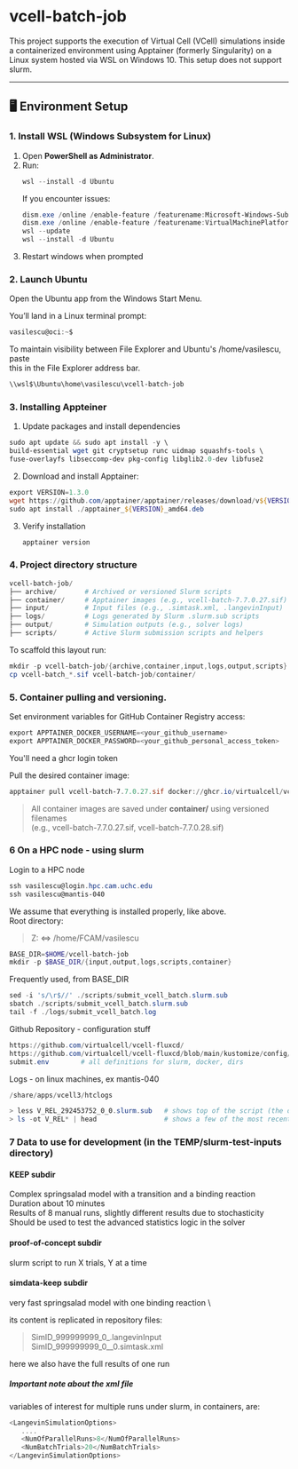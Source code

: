 # vcell-batch-job


This project supports the execution of Virtual Cell (VCell) simulations inside a containerized environment using Apptainer (formerly Singularity) on a Linux system hosted via WSL on Windows 10. This setup does not support slurm.

---

## 🖥️ Environment Setup

### 1. Install WSL (Windows Subsystem for Linux)

1. Open **PowerShell as Administrator**.
2. Run:
   ```powershell
   wsl --install -d Ubuntu
   ```
   If you encounter issues:
   ```powershell
   dism.exe /online /enable-feature /featurename:Microsoft-Windows-Subsystem-Linux /all /norestart
   dism.exe /online /enable-feature /featurename:VirtualMachinePlatform /all /norestart
   wsl --update
   wsl --install -d Ubuntu
   ```
3. Restart windows when prompted

### 2. Launch Ubuntu

   Open the Ubuntu app from the Windows Start Menu.

   You’ll land in a Linux terminal prompt:
   ```powershell
   vasilescu@oci:~$
   ```

To maintain visibility between File Explorer and Ubuntu's /home/vasilescu, paste \
this in the File Explorer address bar.
```powershell
\\wsl$\Ubuntu\home\vasilescu\vcell-batch-job
```


### 3. Installing Appteiner

1. Update packages and install dependencies
```powershell
sudo apt update && sudo apt install -y \
build-essential wget git cryptsetup runc uidmap squashfs-tools \
fuse-overlayfs libseccomp-dev pkg-config libglib2.0-dev libfuse2
```
2. Download and install Apptainer:
```powershell
export VERSION=1.3.0
wget https://github.com/apptainer/apptainer/releases/download/v${VERSION}/apptainer_${VERSION}_amd64.deb
sudo apt install ./apptainer_${VERSION}_amd64.deb
```
3. Verify installation
   ```powershell
   apptainer version
   ```

### 4. Project directory structure

```powershell
vcell-batch-job/
├── archive/       # Archived or versioned Slurm scripts
├── container/     # Apptainer images (e.g., vcell-batch-7.7.0.27.sif)
├── input/         # Input files (e.g., .simtask.xml, .langevinInput)
├── logs/          # Logs generated by Slurm .slurm.sub scripts
├── output/        # Simulation outputs (e.g., solver logs)
├── scripts/       # Active Slurm submission scripts and helpers
```
To scaffold this layout run:
```powershell
mkdir -p vcell-batch-job/{archive,container,input,logs,output,scripts}
cp vcell-batch_*.sif vcell-batch-job/container/
```

### 5. Container pulling and versioning.

Set environment variables for GitHub Container Registry access:
```powershell
export APPTAINER_DOCKER_USERNAME=<your_github_username>
export APPTAINER_DOCKER_PASSWORD=<your_github_personal_access_token>
```
You'll need a  ghcr login token

Pull the desired container image:
```powershell
apptainer pull vcell-batch-7.7.0.27.sif docker://ghcr.io/virtualcell/vcell-batch:7.7.0.27
```

> All container images are saved under **container/** using versioned filenames \
> (e.g., vcell-batch-7.7.0.27.sif, vcell-batch-7.7.0.28.sif)


### 6 On a HPC node - using slurm
Login to a HPC node
```powershell
ssh vasilescu@login.hpc.cam.uchc.edu
ssh vasilescu@mantis-040
```

We assume that everything is installed properly, like above. \
Root directory:
> Z: ⇔ /home/FCAM/vasilescu
```powershell
BASE_DIR=$HOME/vcell-batch-job
mkdir -p $BASE_DIR/{input,output,logs,scripts,container}
```

Frequently used, from BASE_DIR
```powershell
sed -i 's/\r$//' ./scripts/submit_vcell_batch.slurm.sub
sbatch ./scripts/submit_vcell_batch.slurm.sub
tail -f ./logs/submit_vcell_batch.log
```

Github Repository - configuration stuff
```powershell
https://github.com/virtualcell/vcell-fluxcd/
https://github.com/virtualcell/vcell-fluxcd/blob/main/kustomize/config/prod/
submit.env        # all definitions for slurm, docker, dirs
```
Logs - on linux machines, ex mantis-040
```powershell
/share/apps/vcell3/htclogs

> less V_REL_292453752_0_0.slurm.sub   # shows top of the script (the definitions) \
> ls -ot V_REL* | head                 # shows a few of the most recent release sims
```

### 7 Data to use for development (in the TEMP/slurm-test-inputs directory)

#### KEEP subdir
Complex springsalad model with a transition and a binding reaction \
Duration about 10 minutes \
Results of 8 manual runs, slightly different results due to stochasticity \
Should be used to test the advanced statistics logic in the solver

#### proof-of-concept subdir
slurm script to run X trials, Y at a time

#### simdata-keep subdir
very fast springsalad model with one binding reaction \

its content is replicated in repository files:
> SimID_999999999_0_.langevinInput \
> SimID_999999999_0__0.simtask.xml

here we also have the full results of one run

##### Important note about the xml file
variables of interest for multiple runs under slurm, in containers, are:
```powershell
<LangevinSimulationOptions>
   ....
   <NumOfParallelRuns>8</NumOfParallelRuns>
   <NumBatchTrials>20</NumBatchTrials>
</LangevinSimulationOptions>
```
